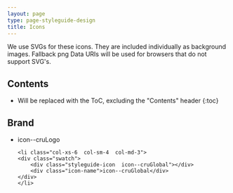```yaml
---
layout: page
type: page-styleguide-design
title: Icons
---
```


We use SVGs for these icons. They are included individually as background images. Fallback png Data URIs will be used for browsers that do not support SVG's.

## Contents

* Will be replaced with the ToC, excluding the "Contents" header
{:toc}

## Brand

<ul class="listInline  row  pl0">
    <li class="col-xs-6  col-sm-4  col-md-3">
    <div class="swatch">
        <div class="styleguide-icon  icon--cruLogo"></div>
        <div class="icon-name">icon--cruLogo</div>
    </div>  
    </li>

    <li class="col-xs-6  col-sm-4  col-md-3">
    <div class="swatch">
        <div class="styleguide-icon  icon--cruGlobal"></div>
        <div class="icon-name">icon--cruGlobal</div>
    </div>  
    </li>
 </ul>
